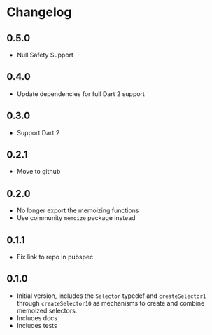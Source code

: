 # Changelog

## 0.5.0

- Null Safety Support

## 0.4.0

- Update dependencies for full Dart 2 support

## 0.3.0

- Support Dart 2

## 0.2.1

- Move to github

## 0.2.0

- No longer export the memoizing functions
- Use community `memoize` package instead

## 0.1.1

- Fix link to repo in pubspec

## 0.1.0

- Initial version, includes the `Selector` typedef and `createSelector1` through `createSelector10` as mechanisms to create and combine memoized selectors.
- Includes docs
- Includes tests
